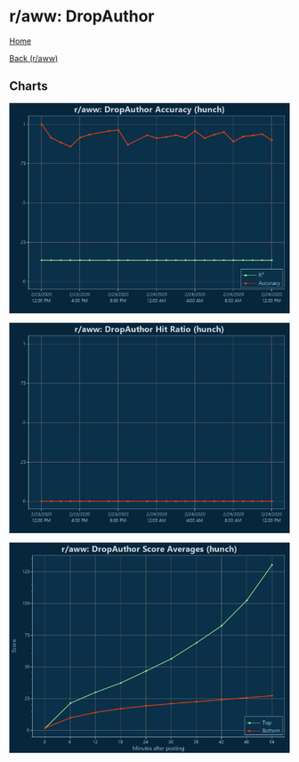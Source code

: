 # r/aww: DropAuthor

[Home](../../index.md)

[Back (r/aww)](../hunch_aww.md)

## Charts

![r/aww R² (hunch)](../../images/models/hunch_aww_DropAuthor_Accuracy.png "r/aww R² (hunch)")

![r/aww Hit Ratio (hunch)](../../images/models/hunch_aww_DropAuthor_HitRatio.png "r/aww Hit Ratio (hunch)")

![r/aww Score Averages (hunch)](../../images/models/hunch_aww_DropAuthor_Scores.png "r/aww Score Averages (hunch)")

